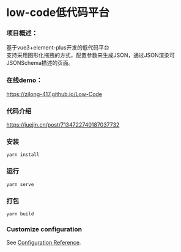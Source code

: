 # low-code低代码平台
### 项目概述：
基于vue3+element-plus开发的低代码平台<br>
支持采用图形化拖拽的方式，配置参数来生成JSON，通过JSON渲染可JSONSchema描述的页面。
### 在线demo：
https://zilong-417.github.io/Low-Code
### 代码介绍
https://juejin.cn/post/7134722740187037732
### 安装
```
yarn install
```

### 运行
```
yarn serve
```

### 打包
```
yarn build
```

### Customize configuration
See [Configuration Reference](https://cli.vuejs.org/config/).
